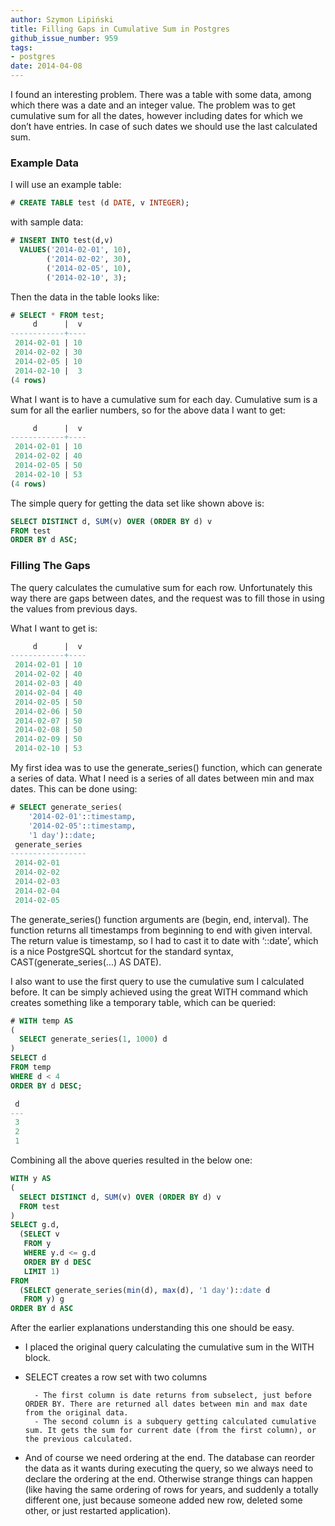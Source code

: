 ```yaml
---
author: Szymon Lipiński
title: Filling Gaps in Cumulative Sum in Postgres
github_issue_number: 959
tags:
- postgres
date: 2014-04-08
---
```


I found an interesting problem. There was a table with some data, among which there was a date and an integer value. The problem was to get cumulative sum for all the dates, however including dates for which we don’t have entries. In case of such dates we should use the last calculated sum.

### Example Data

I will use an example table:

```sql
# CREATE TABLE test (d DATE, v INTEGER);
```

with sample data:

```sql
# INSERT INTO test(d,v)
  VALUES('2014-02-01', 10),
        ('2014-02-02', 30),
        ('2014-02-05', 10),
        ('2014-02-10', 3);
```

Then the data in the table looks like:

```sql
# SELECT * FROM test;
     d      |  v
------------+----
 2014-02-01 | 10
 2014-02-02 | 30
 2014-02-05 | 10
 2014-02-10 |  3
(4 rows)
```

What I want is to have a cumulative sum for each day. Cumulative sum is a sum for all the earlier numbers, so for the above data I want to get:

```sql
     d      |  v
------------+----
 2014-02-01 | 10
 2014-02-02 | 40
 2014-02-05 | 50
 2014-02-10 | 53
(4 rows)
```

The simple query for getting the data set like shown above is:

```sql
SELECT DISTINCT d, SUM(v) OVER (ORDER BY d) v
FROM test
ORDER BY d ASC;
```

### Filling The Gaps

The query calculates the cumulative sum for each row. Unfortunately this way there are gaps between dates, and the request was to fill those in using the values from previous days.

What I want to get is:

```sql
     d      |  v
------------+----
 2014-02-01 | 10
 2014-02-02 | 40
 2014-02-03 | 40
 2014-02-04 | 40
 2014-02-05 | 50
 2014-02-06 | 50
 2014-02-07 | 50
 2014-02-08 | 50
 2014-02-09 | 50
 2014-02-10 | 53
```

My first idea was to use the generate_series() function, which can generate a series of data. What I need is a series of all dates between min and max dates. This can be done using:

```sql
# SELECT generate_series(
    '2014-02-01'::timestamp,
    '2014-02-05'::timestamp,
    '1 day')::date;
 generate_series
-----------------
 2014-02-01
 2014-02-02
 2014-02-03
 2014-02-04
 2014-02-05
```

The generate_series() function arguments are (begin, end, interval). The function returns all timestamps from beginning to end with given interval. The return value is timestamp, so I had to cast it to date with ‘::date’, which is a nice PostgreSQL shortcut for the standard syntax, CAST(generate_series(...) AS DATE).

I also want to use the first query to use the cumulative sum I calculated before. It can be simply achieved using the great WITH command which creates something like a temporary table, which can be queried:

```sql
# WITH temp AS
(
  SELECT generate_series(1, 1000) d
)
SELECT d
FROM temp
WHERE d < 4
ORDER BY d DESC;

 d
---
 3
 2
 1
```

Combining all the above queries resulted in the below one:

```sql
WITH y AS
(
  SELECT DISTINCT d, SUM(v) OVER (ORDER BY d) v
  FROM test
)
SELECT g.d,
  (SELECT v
   FROM y
   WHERE y.d <= g.d
   ORDER BY d DESC
   LIMIT 1)
FROM
  (SELECT generate_series(min(d), max(d), '1 day')::date d
   FROM y) g
ORDER BY d ASC
```

After the earlier explanations understanding this one should be easy.

- I placed the original query calculating the cumulative sum in the WITH block.
- SELECT creates a row set with two columns

        - The first column is date returns from subselect, just before ORDER BY. There are returned all dates between min and max date from the original data.
        - The second column is a subquery getting calculated cumulative sum. It gets the sum for current date (from the first column), or the previous calculated.

- And of course we need ordering at the end. The database can reorder the data as it wants during executing the query, so we always need to declare the ordering at the end. Otherwise strange things can happen (like having the same ordering of rows for years, and suddenly a totally different one, just because someone added new row, deleted some other, or just restarted application).
